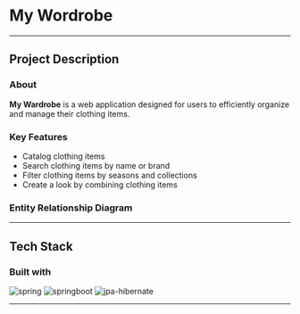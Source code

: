 # My Wordrobe

---

## Project Description

### About
**My Wardrobe** is a web application designed for users to efficiently organize and manage their clothing items.

### Key Features
- Catalog clothing items
- Search clothing items by name or brand
- Filter clothing items by seasons and collections
- Create a look by combining clothing items

### Entity Relationship Diagram

---

## Tech Stack

### Built with
![spring]
![springboot]
![jpa-hibernate]

---

[spring]: https://img.shields.io/badge/spring-6DB33F?style=for-the-badge&logo=spring&logoColor=white
[springboot]: https://img.shields.io/badge/spring%20boot-6DB33F?style=for-the-badge&logo=springboot&logoColor=white
[mysql]: https://img.shields.io/badge/mysql-4479A1?style=for-the-badge&logo=mysql&logoColor=white
[jpa-hibernate]: https://img.shields.io/badge/jpa%20hibernate-59666C?style=for-the-badge&logo=hibernate&logoColor=white
